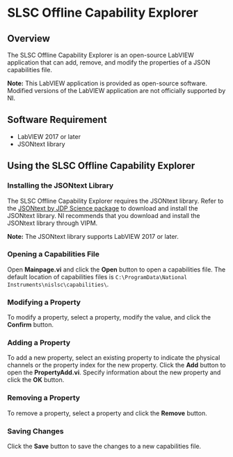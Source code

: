 # SLSC Offline Capability Explorer

## Overview

The SLSC Offline Capability Explorer is an open-source LabVIEW application that can add, remove, and modify the properties of a JSON capabilities file.

__Note:__ This LabVIEW application is provided as open-source software.  Modified versions of the LabVIEW application are not officially supported by NI.

## Software Requirement
- LabVIEW 2017 or later
- JSONtext library

## Using the SLSC Offline Capability Explorer

### Installing the JSONtext Library

The SLSC Offline Capability Explorer requires the JSONtext library. Refer to the [JSONtext by JDP Science package](http://sine.ni.com/nips/cds/view/p/lang/en/nid/216651) to download and install the JSONtext library. NI recommends that you download and install the JSONtext library through VIPM.

__Note:__ The JSONtext library supports LabVIEW 2017 or later.

### Opening a Capabilities File

Open **Mainpage.vi** and click the **Open** button to open a capabilities file. The default location of capabilities files is `C:\ProgramData\National Instruments\nislsc\capabilities\`.

### Modifying a Property

To modify a property, select a property, modify the value, and click the **Confirm** button.

### Adding a Property

To add a new property, select an existing property to indicate the physical channels or the property index for the new property. Click the **Add** button to open the **PropertyAdd.vi**. Specify information about the new property and click the **OK** button.

### Removing a Property

To remove a property, select a property and click the **Remove** button.

### Saving Changes

Click the **Save** button to save the changes to a new capabilities file. 
